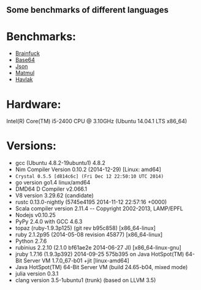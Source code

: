Some benchmarks of different languages
--------------------------------------

# Benchmarks:

* [Brainfuck](https://github.com/kostya/benchmarks/tree/master/brainfuck)
* [Base64](https://github.com/kostya/benchmarks/tree/master/base64)
* [Json](https://github.com/kostya/benchmarks/tree/master/json)
* [Matmul](https://github.com/kostya/benchmarks/tree/master/matmul)
* [Havlak](https://github.com/kostya/benchmarks/tree/master/havlak)

# Hardware:

Intel(R) Core(TM) i5-2400 CPU @ 3.10GHz (Ubuntu 14.04.1 LTS x86_64)

# Versions:

* gcc (Ubuntu 4.8.2-19ubuntu1) 4.8.2
* Nim Compiler Version 0.10.2 (2014-12-29) [Linux: amd64]
* `Crystal 0.5.5 [d814c6c] (Fri Dec 12 22:50:10 UTC 2014)`
* go version go1.4 linux/amd64
* DMD64 D Compiler v2.066.1
* V8 version 3.29.62 (candidate)
* rustc 0.13.0-nightly (5745e4195 2014-11-12 22:57:16 +0000)
* Scala compiler version 2.11.4 -- Copyright 2002-2013, LAMP/EPFL
* Nodejs v0.10.25
* PyPy 2.4.0 with GCC 4.6.3
* topaz (ruby-1.9.3p125) (git rev b95c858) [x86_64-linux]
* ruby 2.1.2p95 (2014-05-08 revision 45877) [x86_64-linux]
* Python 2.7.6
* rubinius 2.2.10 (2.1.0 bf61ae2e 2014-06-27 JI) [x86_64-linux-gnu]
* jruby 1.7.16 (1.9.3p392) 2014-09-25 575b395 on Java HotSpot(TM) 64-Bit Server VM 1.7.0_67-b01 +jit [linux-amd64]
* Java HotSpot(TM) 64-Bit Server VM (build 24.65-b04, mixed mode)
* julia version 0.3.1
* clang version 3.5-1ubuntu1 (trunk) (based on LLVM 3.5)
